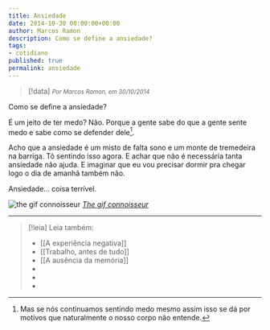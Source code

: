 ```yaml
---
title: Ansiedade
date: 2014-10-30 00:00:00+00:00
author: Marcos Ramon
description: Como se define a ansiedade?
tags:
- cotidiano
published: true
permalink: ansiedade
---
```

> [!data] <small><i>Por Marcos Ramon, em 30/10/2014</i></small>

Como se define a ansiedade?

É um jeito de ter medo? Não. Porque a gente sabe do que a gente sente medo e sabe como se defender dele[^1].

Acho que a ansiedade é um misto de falta sono e um monte de tremedeira na barriga. Tô sentindo isso agora. E achar que não é necessária tanta ansiedade não ajuda. E imaginar que eu vou precisar dormir pra chegar logo o dia de amanhã também não.

Ansiedade... coisa terrível.

[^1]: Mas se nós continuamos sentindo medo mesmo assim isso se dá por motivos que naturalmente o nosso corpo não entende.

![the gif connoisseur](https://66.media.tumblr.com/6a368aa785dfe1fa254e6efe0ec6d446/tumblr_ngsk7rtKRf1rwk5rgo1_500.gifv)
*[The gif connoisseur](http://thegifconnoisseur.tumblr.com/)*



---
> [!leia] Leia também:
> - [[A experiência negativa]]
> - [[Trabalho, antes de tudo]]
> - [[A ausência da memória]]
> -
> -
> -